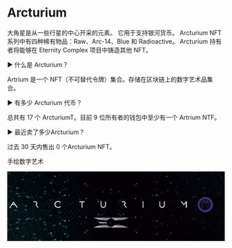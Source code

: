 # Arcturium

大角星是从一些行星的中心开采的元素。 它用于支持银河货币。 Arcturium NFT 系列中有四种稀有物品：Raw、Arc-14、Blue 和 Radioactive。 Arcturium 持有者将能够在 Eternity Complex 项目中铸造其他 NFT。

▶ 什么是 Arcturium？

Artrium 是一个 NFT（不可替代令牌）集合。存储在区块链上的数字艺术品集合。

▶ 有多少 Arcturium 代币？

总共有 17 个 ArcturiumT。目前 9 位所有者的钱包中至少有一个 Artrium NTF。

▶ 最近卖了多少Arcturium？

过去 30 天内售出 0 个Arcturium NFT。

手绘数字艺术



![微信截图_20220823120150](微信截图_20220823120150.png)
